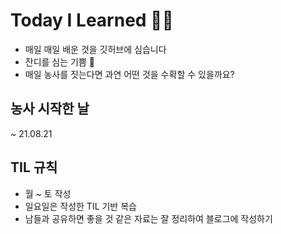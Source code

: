 # Today I Learned 🧑‍🌾
- 매일 매일 배운 것을 깃허브에 심습니다
- 잔디를 심는 기쁨 🌱
- 매일 농사를 짓는다면 과연 어떤 것을 수확할 수 있을까요?
## 농사 시작한 날
~ 21.08.21
## TIL 규칙
- 월 ~ 토 작성 
- 일요일은 작성한 TIL 기반 복습
- 남들과 공유하면 좋을 것 같은 자료는 잘 정리하여 블로그에 작성하기


